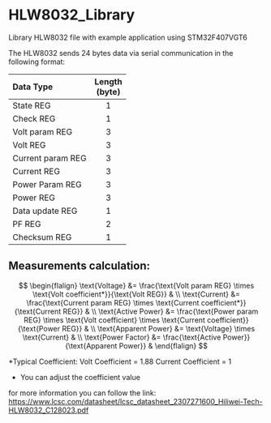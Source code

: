 # HLW8032_Library
Library HLW8032 file with example application using STM32F407VGT6

The HLW8032 sends 24 bytes data via serial communication in the following format:

| Data Type          | Length<br>(byte)|
|:-------------------|:------------:|
| State REG          |   1          |
| Check REG          |   1          |
| Volt param REG     |   3          |
| Volt REG           |   3          |
| Current param REG  |   3          |
| Current REG        |   3          |
| Power Param REG    |   3          |
| Power REG          |   3          |
| Data update REG    |   1          |
| PF REG             |   2          |
| Checksum REG       |   1          |


<h2>Measurements calculation:</h2>

$$
\begin{flalign}
\text{Voltage} &= \frac{\text{Volt param REG} \times \text{Volt coefficient*}}{\text{Volt REG}} & \\
\text{Current} &= \frac{\text{Current param REG} \times \text{Current coefficient*}}{\text{Current REG}} & \\
\text{Active Power} &= \frac{\text{Power param REG} \times \text{Volt coefficient} \times \text{Current coefficient}}{\text{Power REG}} & \\
\text{Apparent Power} &= \text{Voltage} \times \text{Current} & \\
\text{Power Factor} &= \frac{\text{Active Power}}{\text{Apparent Power}} &
\end{flalign}
$$

*Typical Coefficient:
Volt Coefficient        = 1.88
Current Coefficient     = 1
- You can adjust the coefficient value

for more information you can follow the link:
https://www.lcsc.com/datasheet/lcsc_datasheet_2307271600_Hiliwei-Tech-HLW8032_C128023.pdf